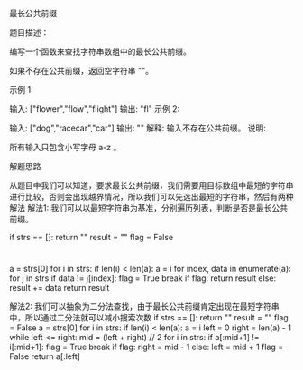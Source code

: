 最长公共前缀

题目描述：

编写一个函数来查找字符串数组中的最长公共前缀。

如果不存在公共前缀，返回空字符串 ""。

示例 1:

输入: ["flower","flow","flight"]
输出: "fl"
示例 2:

输入: ["dog","racecar","car"]
输出: ""
解释: 输入不存在公共前缀。
说明:

所有输入只包含小写字母 a-z 。

解题思路

从题目中我们可以知道，要求最长公共前缀，我们需要用目标数组中最短的字符串进行比较，否则会出现越界情况，所以我们可以先选出最短的字符串，然后有两种解法
解法1:
	我们可以以最短字符串为基准，分别遍历列表，判断是否是最长公共前缀。

if strs == []:
	return ""
result = ""
flag = False
#
a = strs[0]
for i in strs:
	if len(i) < len(a):
        a = i
for index, data in enumerate(a):
	for j in strs:if data != j[index]:
   		flag = True
        break
    if flag:
       return result
    else:
       result += data
return result

解法2:
	我们可以抽象为二分法查找，由于最长公共前缀肯定出现在最短字符串中，所以通过二分法就可以减小搜索次数
     if strs == []:
            return ""
     result = ""
     flag = False
     a = strs[0]
     for i in strs:
	 	if len(i) < len(a):
           a = i
     left = 0
     right = len(a) - 1
     while left <= right:
        mid = (left + right) // 2
        for i in strs:
            if a[:mid+1] != i[:mid+1]:
               flag = True
               break
       	if flag:
        	right = mid - 1
       	else:
            left = mid + 1
        flag = False
     return a[:left]





